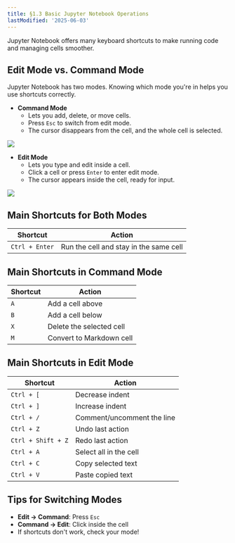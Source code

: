 ```yaml
---
title: §1.3 Basic Jupyter Notebook Operations
lastModified: '2025-06-03'
---
```


Jupyter Notebook offers many keyboard shortcuts to make running code and managing cells smoother.

## Edit Mode vs. Command Mode

Jupyter Notebook has two modes. Knowing which mode you're in helps you use shortcuts correctly.

- **Command Mode**
    - Lets you add, delete, or move cells.
    - Press `Esc` to switch from edit mode.
    - The cursor disappears from the cell, and the whole cell is selected.

![](/books/python_tutorial/img/1-3/6.png)

- **Edit Mode**
    - Lets you type and edit inside a cell.
    - Click a cell or press `Enter` to enter edit mode.
    - The cursor appears inside the cell, ready for input.

![](/books/python_tutorial/img/1-3/7.png)

## Main Shortcuts for Both Modes

| Shortcut       | Action                                 |
| -------------- | -------------------------------------- |
| `Ctrl + Enter` | Run the cell and stay in the same cell |

## Main Shortcuts in Command Mode

| Shortcut | Action                   |
| -------- | ------------------------ |
| `A`      | Add a cell above         |
| `B`      | Add a cell below         |
| `X`      | Delete the selected cell |
| `M`      | Convert to Markdown cell |

## Main Shortcuts in Edit Mode

| Shortcut           | Action                     |
| ------------------ | -------------------------- |
| `Ctrl + [`         | Decrease indent            |
| `Ctrl + ]`         | Increase indent            |
| `Ctrl + /`         | Comment/uncomment the line |
| `Ctrl + Z`         | Undo last action           |
| `Ctrl + Shift + Z` | Redo last action           |
| `Ctrl + A`         | Select all in the cell     |
| `Ctrl + C`         | Copy selected text         |
| `Ctrl + V`         | Paste copied text          |

## Tips for Switching Modes

- **Edit → Command**: Press `Esc`
- **Command → Edit**: Click inside the cell
- If shortcuts don't work, check your mode!
